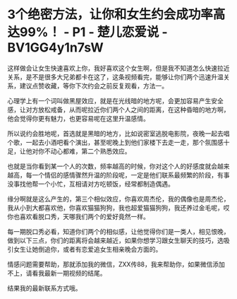 # 3个绝密方法，让你和女生约会成功率高达99%！ - P1 - 楚儿恋爱说 - BV1GG4y1n7sW

这样做会让女生快速喜欢上你，我好喜欢这个女生啊，但是我不知道怎么快速拉近关系，是不是很多大兄弟都卡在这了，这条视频看完，能够让你们两个迅速升温关系，建议点赞收藏，等你下次约会之前反复观看，方法一。

心理学上有一个词叫做黑屋效应，就是在光线暗的地方呢，会更加容易产生安全感，让对方放松戒备，从而呢拉近你们两个人之间的距离，在这种昏暗的地方啊，他会觉得你更有魅力，也更容易呢在这里升温感情。

所以说约会胜地呢，首选就是黑暗的地方，比如说密室逃脱电影院，夜晚一起去唱个歌，一起去小酒吧看个演出，甚至呢晚上到他们家楼下去走一走，那个氛围感十足，让他对你不动心都难，第二个熟悉效应。

也就是当你看到某一个人的次数，频率越高的时候，你对这个人的好感度就会越来越高，每一个情侣的感情骤然升温的阶段呢，一定是他们联系最频繁的阶段，有事没事找他帮一个小忙，互相请对方吃顿饭，经常都制造偶遇。

缘分啊就是这么产生的，第三个相似效应，你喜欢周杰伦，我的偶像也是周杰伦，我从小到大都喜欢他，你喜欢猫猫狗狗，我也超爱猫猫狗狗，我还养过金毛呢，哎你也喜欢看脱口秀，天哪我们两个的爱好竟然一样。

每一期脱口秀必看，知道你们两个的相似感，让他觉得你们是一类人，相见恨晚，做到以下三点，你们的距离将会越来越近，如果你想学习跟女生聊天的技巧，选吸引女生让她倒追你，或者有恋爱追女生相亲晚会方面的。

情感问题需要帮助，那就添加我的微信，ZXX传88，我来帮助你，如果微信添加不上，请看我最新一期视频的结尾。

结果我的最新联系方式哦。